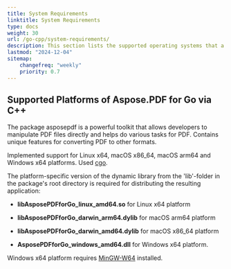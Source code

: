 ```yaml
---
title: System Requirements
linktitle: System Requirements
type: docs
weight: 30
url: /go-cpp/system-requirements/
description: This section lists the supported operating systems that a developer needs to successfully work with Aspose.PDF for Go.
lastmod: "2024-12-04"
sitemap:
    changefreq: "weekly"
    priority: 0.7
---
```


## Supported Platforms of Aspose.PDF for Go via C++

The package asposepdf is a powerful toolkit that allows developers to manipulate PDF files directly and helps do various tasks for PDF.
Contains unique features for converting PDF to other formats.

Implemented support for Linux x64, macOS x86_64, macOS arm64 and Windows x64 platforms. Used [cgo](https://go.dev/wiki/cgo).

The platform-specific version of the dynamic library from the 'lib'-folder in the package's root directory is required for distributing the resulting application:

- **libAsposePDFforGo_linux_amd64.so** for Linux x64 platform

- **libAsposePDFforGo_darwin_arm64.dylib** for macOS arm64 platform

- **libAsposePDFforGo_darwin_amd64.dylib** for macOS x86_64 platform

- **AsposePDFforGo_windows_amd64.dll** for Windows x64 platform.

Windows x64 platform requires [MinGW-W64](https://www.mingw-w64.org/) installed.